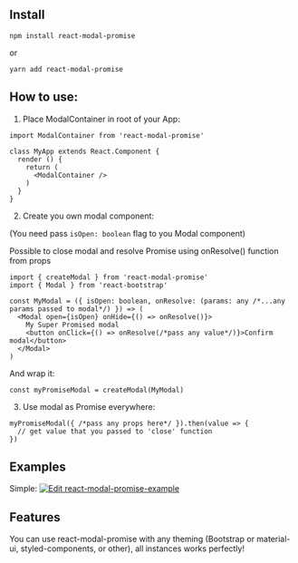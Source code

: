 ## Install
```
npm install react-modal-promise
```
or
```
yarn add react-modal-promise
```

## How to use:

1. Place ModalContainer in root of your App:

```tsx
import ModalContainer from 'react-modal-promise'

class MyApp extends React.Component {
  render () {
    return (
      <ModalContainer />
    )
  }
}
```

2. Create you own modal component:

(You need pass ```isOpen: boolean``` flag to you Modal component)

Possible to close modal and resolve Promise using onResolve() function from props

```tsx
import { createModal } from 'react-modal-promise'
import { Modal } from 'react-bootstrap'

const MyModal = ({ isOpen: boolean, onResolve: (params: any /*...any params passed to modal*/) }) => (
  <Modal open={isOpen} onHide={() => onResolve()}>
    My Super Promised modal
    <button onClick={() => onResolve(/*pass any value*/)}>Confirm modal</button>
  </Modal>
)
```

And wrap it:

```tsx
const myPromiseModal = createModal(MyModal)

```

3. Use modal as Promise everywhere:

```tsx
myPromiseModal({ /*pass any props here*/ }).then(value => {
  // get value that you passed to 'close' function
})
```

## Examples

Simple:
[![Edit react-modal-promise-example](https://codesandbox.io/static/img/play-codesandbox.svg)](https://codesandbox.io/s/patient-water-l761w?fontsize=14&hidenavigation=1&theme=dark)

## Features

You can use react-modal-promise with any theming (Bootstrap or material-ui, styled-components, or other), all instances works perfectly!


